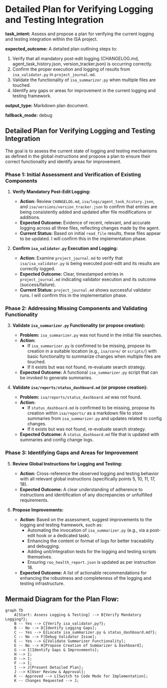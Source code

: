# Detailed Plan for Verifying Logging and Testing Integration

**task_intent:** Assess and propose a plan for verifying the current logging and testing integration within the ISA project.

**expected_outcome:** A detailed plan outlining steps to:
1.  Verify that all mandatory post-edit logging (CHANGELOG.md, agent_task_history.json, version_tracker.json) is occurring correctly.
2.  Confirm the proper execution and logging of results from `isa_validator.py` in `project_journal.md`.
3.  Validate the functionality of `isa_summarizer.py` when multiple files are touched.
4.  Identify any gaps or areas for improvement in the current logging and testing framework.

**output_type:** Markdown plan document.

**fallback_mode:** debug

## Detailed Plan for Verifying Logging and Testing Integration

The goal is to assess the current state of logging and testing mechanisms as defined in the global instructions and propose a plan to ensure their correct functionality and identify areas for improvement.

### Phase 1: Initial Assessment and Verification of Existing Components

1.  **Verify Mandatory Post-Edit Logging:**
    *   **Action:** Review `CHANGELOG.md`, `isa/logs/agent_task_history.json`, and `isa/versions/version_tracker.json` to confirm that entries are being consistently added and updated after file modifications or additions.
    *   **Expected Outcome:** Evidence of recent, relevant, and accurate logging across all three files, reflecting changes made by the agent.
    *   **Current Status:** Based on initial `read_file` results, these files appear to be updated. I will confirm this in the implementation phase.

2.  **Confirm `isa_validator.py` Execution and Logging:**
    *   **Action:** Examine `project_journal.md` to verify that `isa/isa_validator.py` is being executed post-edit and its results are correctly logged.
    *   **Expected Outcome:** Clear, timestamped entries in `project_journal.md` indicating validator execution and its outcome (success/failure).
    *   **Current Status:** `project_journal.md` shows successful validator runs. I will confirm this in the implementation phase.

### Phase 2: Addressing Missing Components and Validating Functionality

3.  **Validate `isa_summarizer.py` Functionality (or propose creation):**
    *   **Problem:** `isa_summarizer.py` was not found in the initial file searches.
    *   **Action:**
        *   If `isa_summarizer.py` is confirmed to be missing, propose its creation in a suitable location (e.g., `isa/core/` or `scripts/`) with basic functionality to summarize changes when multiple files are touched.
        *   If it exists but was not found, re-evaluate search strategy.
    *   **Expected Outcome:** A functional `isa_summarizer.py` script that can be invoked to generate summaries.

4.  **Validate `isa/reports/status_dashboard.md` (or propose creation):**
    *   **Problem:** `isa/reports/status_dashboard.md` was not found.
    *   **Action:**
        *   If `status_dashboard.md` is confirmed to be missing, propose its creation within `isa/reports/` as a markdown file to store summaries from `isa_summarizer.py` and updates related to config changes.
        *   If it exists but was not found, re-evaluate search strategy.
    *   **Expected Outcome:** A `status_dashboard.md` file that is updated with summaries and config change logs.

### Phase 3: Identifying Gaps and Areas for Improvement

5.  **Review Global Instructions for Logging and Testing:**
    *   **Action:** Cross-reference the observed logging and testing behavior with all relevant global instructions (specifically points 5, 10, 11, 17, 18).
    *   **Expected Outcome:** A clear understanding of adherence to instructions and identification of any discrepancies or unfulfilled requirements.

6.  **Propose Improvements:**
    *   **Action:** Based on the assessment, suggest improvements to the logging and testing framework, such as:
        *   Automating the invocation of `isa_summarizer.py` (e.g., via a post-edit hook or a dedicated task).
        *   Enhancing the content or format of logs for better traceability and debugging.
        *   Adding unit/integration tests for the logging and testing scripts themselves.
        *   Ensuring `roo_health_report.json` is updated as per instruction 18.
    *   **Expected Outcome:** A list of actionable recommendations for enhancing the robustness and completeness of the logging and testing infrastructure.

## Mermaid Diagram for the Plan Flow:

```mermaid
graph TD
    A[Start: Assess Logging & Testing] --> B{Verify Mandatory Logging?};
    B -- Yes --> C{Verify isa_validator.py?};
    B -- No --> D[Identify Logging Gaps];
    C -- Yes --> E{Locate isa_summarizer.py & status_dashboard.md?};
    C -- No --> F[Debug Validator Issue];
    E -- Yes --> G[Validate Summarizer Functionality];
    E -- No --> H[Propose Creation of Summarizer & Dashboard];
    G --> I[Identify Gaps & Improvements];
    H --> I;
    D --> I;
    F --> I;
    I --> J[Present Detailed Plan];
    J --> K[User Review & Approval];
    K -- Approved --> L[Switch to Code Mode for Implementation];
    K -- Changes Requested --> J;